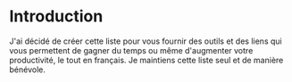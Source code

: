 # Introduction
J'ai décidé de créer cette liste pour vous fournir des outils et des liens qui vous permettent de gagner du temps ou même d'augmenter votre productivité, le tout en français. Je maintiens cette liste seul et de manière bénévole.